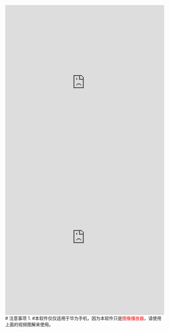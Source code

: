 <iframe height=498 width=510 src="https://vkceyugu.cdn.bspapp.com/VKCEYUGU-b1ebbd3c-ca49-405b-957b-effe60782276/ff2d0581-e192-4be1-8a3d-a3616253e552.mp4" frameborder=0 allowfullscreen></iframe>
<iframe height=498 width=510 src="https://vkceyugu.cdn.bspapp.com/VKCEYUGU-b1ebbd3c-ca49-405b-957b-effe60782276/66f827fe-23a3-41e0-8bde-1939e9f24702.mp4" frameborder=0 allowfullscreen></iframe>
# 注意事项
1. #本软件仅仅适用于华为手机，因为本软件只是<a style="color:red;">图像播放器</a>，请使用上面的视频图解来使用。

